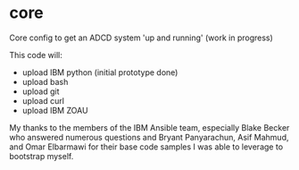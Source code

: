 # core
Core config to get an ADCD system 'up and running' (work in progress)

This code will:
- upload IBM python (initial prototype done)
- upload bash
- upload git
- upload curl
- upload IBM ZOAU

My thanks to the members of the IBM Ansible team, especially Blake Becker who answered numerous questions and Bryant Panyarachun, Asif Mahmud, and Omar Elbarmawi for their base code samples I was able to leverage to bootstrap myself.
